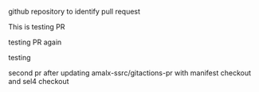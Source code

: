 github repository to identify pull request

This is testing PR

testing PR again

testing

second pr after updating amalx-ssrc/gitactions-pr with manifest checkout and sel4 checkout
